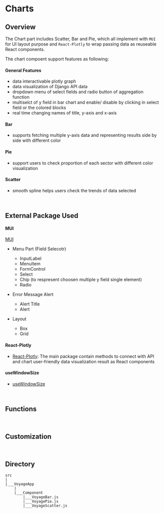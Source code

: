 # Charts

## Overview 
The Chart part includes Scatter, Bar and Pie, which all implement with `MUI` for UI layout purpose and `React-Plotly` to wrap passing data as reuseable React components.

The chart compoent support features as following:
#### General Features
- data interactivable plotly graph
- data visualization of Django API data
- dropdown menu of select fields and radio button of aggregation function
- multiselct of y field in bar chart and enable/ disable by clicking in select field or the colored blocks 
- real time changing names of title, y-axis and x-axis

#### Bar
- supports fetching multiple y-axis data and representing results side by side with different color

#### Pie
- support users to check proportion of each sector with different color visualization

#### Scatter 
- smooth spline helps users check the trends of data selected 

&nbsp;

## External Package Used
#### MUI
[MUI](https://mui.com)

- Menu Part (Field Selecotr)
    - InputLabel
    - MenuItem
    - FormControl
    - Select 
    - Chip (to respresent choosen multiple y field single element)
    - Radio
  
- Error Message Alert
    - Alert Title
    - Alert  

- Layout
  - Box
  - Grid

#### React-Plotly
- [React-Plotly](https://plotly.com/javascript/react/): The main package contain methods to connect with API and chart user-friendly data visualization result as React components



#### useWindowSize
- [useWindowSize](https://github.com/jaredLunde/react-hook/tree/master/packages/window-size#readme)



&nbsp;

## Functions


&nbsp;

## Customization

&nbsp;

## Directory
```
src
|
|___VoyageApp
    |
    |___Component
        |___VoyageBar.js
        |___VoyagePie.js
        |___VoyageScatter.js
```